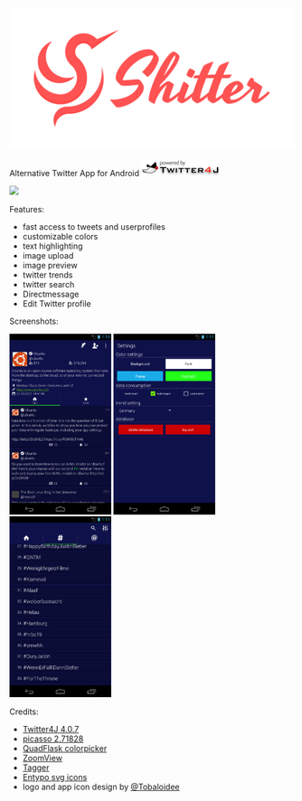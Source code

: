 <p align="center"><img src="/logo/logotype-horizontal.png"></p>

Alternative Twitter App for Android <img src="/images/twitter4j.gif" width="138" height="30">

[![](https://img.shields.io/badge/download-apk-brightgreen.svg)](https://github.com/nuclearfog/Shitter/releases/download/1.4.3/SH1TT3R.apk)

Features:
- fast access to tweets and userprofiles
- customizable colors
- text highlighting
- image upload
- image preview
- twitter trends
- twitter search
- Directmessage
- Edit Twitter profile

Screenshots:

<img src="/images/shitter_1.png" width="180"/> <img src="/images/shitter_2.png" width="180"/> <img src="/images/shitter_3.png" width="180"/>

Credits:
- <a href="https://github.com/Twitter4J/Twitter4J">Twitter4J 4.0.7</a>
- <a href="https://github.com/square/picasso">picasso 2.71828</a>
- <a href="https://github.com/QuadFlask/colorpicker">QuadFlask colorpicker</a>
- <a href="https://github.com/NudeDude/ZoomView">ZoomView</a>
- <a href="https://github.com/NudeDude/Tagger">Tagger</a>
- <a href="http://www.entypo.com" title="">Entypo svg icons</a>
- logo and app icon design by <a href="https://github.com/Tobaloidee" title="">@Tobaloidee</a>
